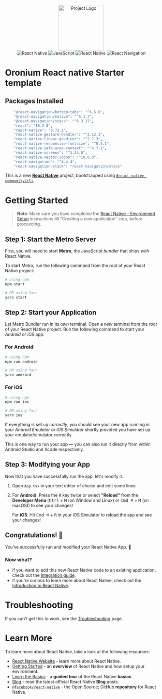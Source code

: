 <div width="200px" align="center">
  <img width="150" src="https://www.oronium.com/img/logo.svg" alt="Project Logo">
</div>

<div align="center">
  <img src="https://img.icons8.com/color/48/000000/react-native.png" alt="React Native">

  <img src="https://img.icons8.com/color/48/000000/javascript.png" alt="JavaScript">
 <img src="https://img.icons8.com/color/48/000000/react-native.png" alt="React Native">
  <img src="https://img.icons8.com/color/48/000000/react-navigation.png" alt="React Navigation">
</div>

# Oronium React native Starter template

## Packages Installed

```bash
    "@react-navigation/bottom-tabs": "^6.5.8",
    "@react-navigation/native": "^6.1.7",
    "@react-navigation/stack": "^6.3.17",
    "react": "18.2.0",
    "react-native": "0.72.1",
    "react-native-gesture-handler": "^2.12.1",
    "react-native-linear-gradient": "^2.7.3",
    "react-native-responsive-fontsize": "^0.5.1",
    "react-native-safe-area-context": "^4.7.1",
    "react-native-screens": "^3.23.0",
    "react-native-vector-icons": "^10.0.0",
    "react-navigation": "^4.4.4",
    "react-navigation-stack": "react-navigation/stack"
```

This is a new [**React Native**](https://reactnative.dev) project, bootstrapped using [`@react-native-community/cli`](https://github.com/react-native-community/cli).

# Getting Started

> **Note**: Make sure you have completed the [React Native - Environment Setup](https://reactnative.dev/docs/environment-setup) instructions till "Creating a new application" step, before proceeding.

## Step 1: Start the Metro Server

First, you will need to start **Metro**, the JavaScript _bundler_ that ships _with_ React Native.

To start Metro, run the following command from the _root_ of your React Native project:

```bash
# using npm
npm start

# OR using Yarn
yarn start
```

## Step 2: Start your Application

Let Metro Bundler run in its _own_ terminal. Open a _new_ terminal from the _root_ of your React Native project. Run the following command to start your _Android_ or _iOS_ app:

### For Android

```bash
# using npm
npm run android

# OR using Yarn
yarn android
```

### For iOS

```bash
# using npm
npm run ios

# OR using Yarn
yarn ios
```

If everything is set up _correctly_, you should see your new app running in your _Android Emulator_ or _iOS Simulator_ shortly provided you have set up your emulator/simulator correctly.

This is one way to run your app — you can also run it directly from within Android Studio and Xcode respectively.

## Step 3: Modifying your App

Now that you have successfully run the app, let's modify it.

1. Open `App.tsx` in your text editor of choice and edit some lines.
2. For **Android**: Press the <kbd>R</kbd> key twice or select **"Reload"** from the **Developer Menu** (<kbd>Ctrl</kbd> + <kbd>M</kbd> (on Window and Linux) or <kbd>Cmd ⌘</kbd> + <kbd>M</kbd> (on macOS)) to see your changes!

   For **iOS**: Hit <kbd>Cmd ⌘</kbd> + <kbd>R</kbd> in your iOS Simulator to reload the app and see your changes!

## Congratulations! :tada:

You've successfully run and modified your React Native App. :partying_face:

### Now what?

- If you want to add this new React Native code to an existing application, check out the [Integration guide](https://reactnative.dev/docs/integration-with-existing-apps).
- If you're curious to learn more about React Native, check out the [Introduction to React Native](https://reactnative.dev/docs/getting-started).

# Troubleshooting

If you can't get this to work, see the [Troubleshooting](https://reactnative.dev/docs/troubleshooting) page.

# Learn More

To learn more about React Native, take a look at the following resources:

- [React Native Website](https://reactnative.dev) - learn more about React Native.
- [Getting Started](https://reactnative.dev/docs/environment-setup) - an **overview** of React Native and how setup your environment.
- [Learn the Basics](https://reactnative.dev/docs/getting-started) - a **guided tour** of the React Native **basics**.
- [Blog](https://reactnative.dev/blog) - read the latest official React Native **Blog** posts.
- [`@facebook/react-native`](https://github.com/facebook/react-native) - the Open Source; GitHub **repository** for React Native.

